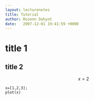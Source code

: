 ```yaml
---
layout: lecturenotes
title: Tutorial
author: Rozenn Dahyot
date:   2007-12-01 19:41:59 +0000
---
```



# title 1



## title 2

$$
x=2
$$

```
x=[1,2,3];
plot(x)
```